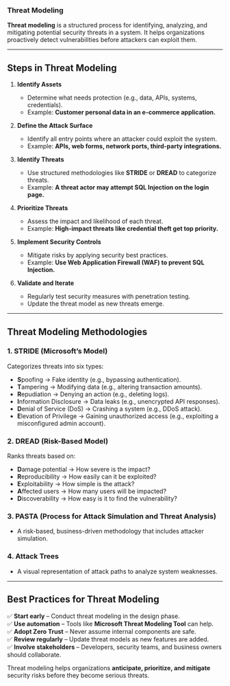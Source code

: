 ### **Threat Modeling**  

**Threat modeling** is a structured process for identifying, analyzing, and mitigating potential security threats in a system. It helps organizations proactively detect vulnerabilities before attackers can exploit them.  

---

## **Steps in Threat Modeling**  

1. **Identify Assets**  
   - Determine what needs protection (e.g., data, APIs, systems, credentials).  
   - Example: **Customer personal data in an e-commerce application.**  

2. **Define the Attack Surface**  
   - Identify all entry points where an attacker could exploit the system.  
   - Example: **APIs, web forms, network ports, third-party integrations.**  

3. **Identify Threats**  
   - Use structured methodologies like **STRIDE** or **DREAD** to categorize threats.  
   - Example: **A threat actor may attempt SQL Injection on the login page.**  

4. **Prioritize Threats**  
   - Assess the impact and likelihood of each threat.  
   - Example: **High-impact threats like credential theft get top priority.**  

5. **Implement Security Controls**  
   - Mitigate risks by applying security best practices.  
   - Example: **Use Web Application Firewall (WAF) to prevent SQL Injection.**  

6. **Validate and Iterate**  
   - Regularly test security measures with penetration testing.  
   - Update the threat model as new threats emerge.  

---

## **Threat Modeling Methodologies**  

### **1. STRIDE (Microsoft’s Model)**  
Categorizes threats into six types:  
- **S**poofing → Fake identity (e.g., bypassing authentication).  
- **T**ampering → Modifying data (e.g., altering transaction amounts).  
- **R**epudiation → Denying an action (e.g., deleting logs).  
- **I**nformation Disclosure → Data leaks (e.g., unencrypted API responses).  
- **D**enial of Service (DoS) → Crashing a system (e.g., DDoS attack).  
- **E**levation of Privilege → Gaining unauthorized access (e.g., exploiting a misconfigured admin account).  

### **2. DREAD (Risk-Based Model)**  
Ranks threats based on:  
- **D**amage potential → How severe is the impact?  
- **R**eproducibility → How easily can it be exploited?  
- **E**xploitability → How simple is the attack?  
- **A**ffected users → How many users will be impacted?  
- **D**iscoverability → How easy is it to find the vulnerability?  

### **3. PASTA (Process for Attack Simulation and Threat Analysis)**  
- A risk-based, business-driven methodology that includes attacker simulation.  

### **4. Attack Trees**  
- A visual representation of attack paths to analyze system weaknesses.  

---

## **Best Practices for Threat Modeling**  

✅ **Start early** – Conduct threat modeling in the design phase.  
✅ **Use automation** – Tools like **Microsoft Threat Modeling Tool** can help.  
✅ **Adopt Zero Trust** – Never assume internal components are safe.  
✅ **Review regularly** – Update threat models as new features are added.  
✅ **Involve stakeholders** – Developers, security teams, and business owners should collaborate.  

Threat modeling helps organizations **anticipate, prioritize, and mitigate** security risks before they become serious threats.
